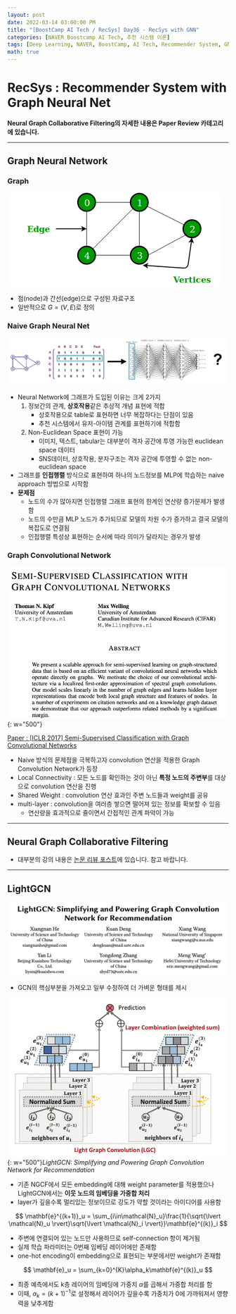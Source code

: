 ```yaml
---
layout: post
date: 2022-03-14 03:00:00 PM
title: "[BoostCamp AI Tech / RecSys] Day36 - RecSys with GNN"
categories: [NAVER Boostcamp AI Tech, 추천 시스템 이론]
tags: [Deep Learning, NAVER, BoostCamp, AI Tech, Recommender System, GNN]
math: true
---
```

# RecSys : Recommender System with Graph Neural Net

**Neural Graph Collaborative Filtering의 자세한 내용은 Paper Review 카테고리에 있습니다.**  

---

## Graph Neural Network

### Graph

![](/image/boostcamp/recsys/deep/undirectedgraph.png)

- 점(node)과 간선(edge)으로 구성된 자료구조
- 일반적으로 $G = (V, E)$로 정의

### Naive Graph Neural Net

![](/image/boostcamp/recsys/deep/naive1.png)

- Neural Network에 그래프가 도입된 이유는 크게 2가지
  1. 정보간의 관계, **상호작용**같은 추상적 개념 표현에 적합
     - 상호작용으로 table로 표현하면 너무 복잡하다는 단점이 있음
     - 추천 시스템에서 유저-아이템 관계를 표현하기에 적합함
  2. Non-Euclidean Space 표현이 가능
     - 이미지, 텍스트, tabular는 대부분이 격자 공간에 투영 가능한 euclidean space 데이터
     - SNS데이터, 상호작용, 분자구조는 격자 공간에 투영할 수 없는 non-euclidean space
- 그래프를 **인접행렬** 방식으로 표현하여 하나의 노드정보를 MLP에 학습하는 naive approach 방법으로 시작함
- **문제점**
  - 노드의 수가 많아지면 인접행렬 그래프 표현의 한계인 연산량 증가문제가 발생함
  - 노드의 수만큼 MLP 노드가 추가되므로 모델의 차원 수가 증가하고 결국 모델의 복잡도로 연결됨
  - 인접행렬 특성상 표현하는 순서에 따라 의미가 달라지는 경우가 발생

### Graph Convolutional Network

![](/image/boostcamp/recsys/deep/gcn1.png){: w="500"}

[Paper : [ICLR 2017] Semi-Supervised Classification with Graph Convolutional Networks](https://arxiv.org/abs/1609.02907)

- Naive 방식의 문제점을 극복하고자 convolution 연산을 적용한 Graph Convolution Network가 등장
- Local Connectivity : 모든 노드를 확인하는 것이 아닌 **특정 노드의 주변부**를 대상으로 convolution 연산을 진행
- Shared Weight : convolution 연산 효과인 주변 노드들과 weight를 공유
- multi-layer : convolution을 여러층 쌓으면 떨어져 있는 정보를 확보할 수 있음
  - 연산량을 효과적으로 줄이면서 간접적인 관계 파악이 가능

---

## Neural Graph Collaborative Filtering

- 대부분의 강의 내용은 [논문 리뷰 포스트](https://cow-coding.github.io/posts/ngcf/)에 있습니다. 참고 바랍니다.

---

## LightGCN

![](/image/boostcamp/recsys/deep/lgcn.png)

- GCN의 핵심부분을 가져오고 일부 수정하여 더 가벼운 형태를 제시

![](/image/boostcamp/recsys/deep/lgcn2.png){: w="500"}*LightGCN: Simplifying and Powering Graph Convolution Network for Recommendation*

- 기존 NGCF에서 모든 embedding에 대해 weight parameter를 적용했으나 LightGCN에서는 **이웃 노드의 임베딩을 가중합 처리**
- layer가 깊을수록 멀리있는 정보이므로 강도가 약할 것이라는 아이디어를 사용함

$$
\mathbf{e}^{(k+1)}_u = \sum_{i\in\mathcal{N}_u}\frac{1}{\sqrt{\lvert \mathcal{N}_u \rvert}\sqrt{\lvert \mathcal{N}_i \rvert}}\mathbf{e}^{(k)}_i
$$

- 주변에 연결되어 있는 노드만 사용하므로 self-connection 항이 제거됨
- 실제 학습 파라미터는 0번째 임베딩 레이어에만 존재함
- one-hot encoding이 embedding으로 표현되는 부분에서만 weight가 존재함

$$
\mathbf{e}_u = \sum_{k=0}^{K}\alpha_k\mathbf{e}^{(k)}_u
$$

- 최종 예측에서도 k층 레이어의 임베딩에 가중치 $\alpha$를 곱해서 가중합 처리를 함
- 이때, $\alpha_k = (k+1)^{-1}$로 설정해서 레이어가 깊을수록 가중치가 0에 가까워져서 영향력을 낮추게함